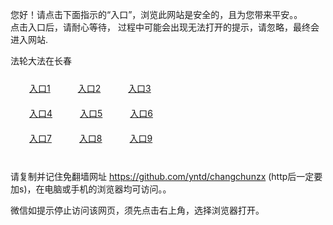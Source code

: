 您好！请点击下面指示的“入口”，浏览此网站是安全的，且为您带来平安。。 <br/>
点击入口后，请耐心等待， 过程中可能会出现无法打开的提示，请忽略，最终会进入网站. </br>

法轮大法在长春<br/>
<div style="padding:10px"><a style="margin:20px" target="_blank" href="https://d25zvoo4wc0g2i.cloudfront.net/2Qpsp?nkoucucv" id="ccLink1" rel="nofollow">入口1</a> <a target="_blank" style="margin:20px" href="https://dwbtl9beprs6y.cloudfront.net/2Qpsp?ynlveb" id="ccLink2" rel="nofollow">入口2</a> <a style="margin:20px" target="_blank" href="https://d1opmfwu31oe8.cloudfront.net/2Qpsp?xpvhvc" id="ccLink3" rel="nofollow">入口3</a></div>

<div style="padding:10px" ><a style="margin:20px" target="_blank" href="https://d25zvoo4wc0g2i.cloudfront.net/2Qpsp?nkoucucv" id="ccLink4" rel="nofollow">入口4</a> <a style="margin:20px" href="https://dwbtl9beprs6y.cloudfront.net/2Qpsp?ynlveb" target="_blank" id="ccLink5" rel="nofollow">入口5</a> <a style="margin:20px" href="https://d1opmfwu31oe8.cloudfront.net/2Qpsp?xpvhvc" target="_blank" id="ccLink6" rel="nofollow">入口6</a></div>

<div style="padding:10px"><a style="margin:20px" target="_blank" href="https://d25zvoo4wc0g2i.cloudfront.net/2Qpsp?nkoucucv" id="ccLink7" rel="nofollow">入口7</a> <a style="margin:20px" href="https://dwbtl9beprs6y.cloudfront.net/2Qpsp?ynlveb" target="_blank" id="ccLink8" rel="nofollow">入口8</a> <a style="margin:20px" target="_blank" href="https://d1opmfwu31oe8.cloudfront.net/2Qpsp?xpvhvc" id="ccLink9" rel="nofollow">入口9</a></div>

<br/>



请复制并记住免翻墙网址 https://github.com/yntd/changchunzx (http后一定要加s)，在电脑或手机的浏览器均可访问。。<br/>

微信如提示停止访问该网页，须先点击右上角，选择浏览器打开。
